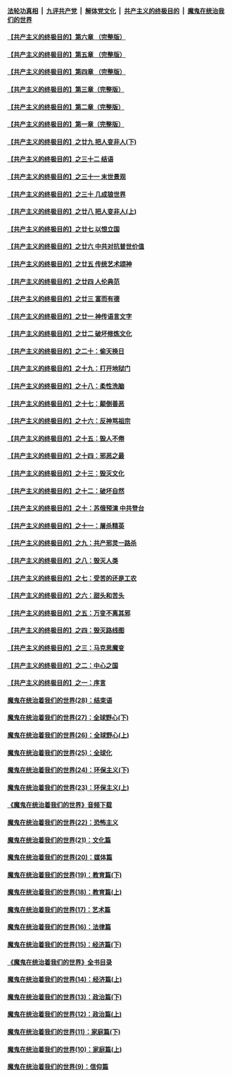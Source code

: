 ####  [法轮功真相](../../../../basic/blob/master/README.md?t=04110901) &nbsp;|&nbsp; [九评共产党](../../../../9ping.md/blob/master/README.md?t=04110901) &nbsp;|&nbsp; [解体党文化](../../../../jtdwh.md/blob/master/README.md?t=04110901)  &nbsp;|&nbsp; [共产主义的终极目的](../../../../gczydzjmd.md/blob/master/README.md?t=04110901) &nbsp;|&nbsp; [魔鬼在统治我们的世界](../../../../mgztzwmdsj.md/blob/master/README.md?t=04110901) 

#### [【共产主义的终极目的】第六章 （完整版）](../pages/nsc422/n11428913.md?t=04110901) 

#### [【共产主义的终极目的】第五章 （完整版）](../pages/nsc422/n11428912.md?t=04110901) 

#### [【共产主义的终极目的】第四章 （完整版）](../pages/nsc422/n11428907.md?t=04110901) 

#### [【共产主义的终极目的】第三章（完整版）](../pages/nsc422/n11428848.md?t=04110901) 

#### [【共产主义的终极目的】第二章（完整版）](../pages/nsc422/n11428831.md?t=04110901) 

#### [【共产主义的终极目的】第一章（完整版）](../pages/nsc422/n11417651.md?t=04110901) 

#### [【共产主义的终极目的】之廿九 把人变非人(下)](../pages/nsc422/n11344140.md?t=04110901) 

#### [【共产主义的终极目的】之三十二 结语](../pages/nsc422/n11360535.md?t=04110901) 

#### [【共产主义的终极目的】之三十一 末世景观](../pages/nsc422/n11351129.md?t=04110901) 

#### [【共产主义的终极目的】之三十 几成狼世界](../pages/nsc422/n11348280.md?t=04110901) 

#### [【共产主义的终极目的】之廿八 把人变非人(上)](../pages/nsc422/n11340492.md?t=04110901) 

#### [【共产主义的终极目的】之廿七 以恨立国](../pages/nsc422/n11336944.md?t=04110901) 

#### [【共产主义的终极目的】之廿六 中共对抗普世价值](../pages/nsc422/n11324785.md?t=04110901) 

#### [【共产主义的终极目的】之廿五 传统艺术颂神](../pages/nsc422/n11296396.md?t=04110901) 

#### [【共产主义的终极目的】之廿四 人伦典范](../pages/nsc422/n11296397.md?t=04110901) 

#### [【共产主义的终极目的】之廿三 富而有德](../pages/nsc422/n11283598.md?t=04110901) 

#### [【共产主义的终极目的】之廿一 神传语言文字](../pages/nsc422/n11263265.md?t=04110901) 

#### [【共产主义的终极目的】之廿二 破坏修炼文化](../pages/nsc422/n11245728.md?t=04110901) 

#### [【共产主义的终极目的】之二十：偷天换日](../pages/nsc422/n11238846.md?t=04110901) 

#### [【共产主义的终极目的】之十九：打开地狱门](../pages/nsc422/n11206376.md?t=04110901) 

#### [【共产主义的终极目的】之十八：柔性洗脑](../pages/nsc422/n11199994.md?t=04110901) 

#### [【共产主义的终极目的】之十七：颠倒善恶](../pages/nsc422/n11179782.md?t=04110901) 

#### [【共产主义的终极目的】之十六：反神骂祖宗](../pages/nsc422/n11166798.md?t=04110901) 

#### [【共产主义的终极目的】之十五：毁人不倦](../pages/nsc422/n11166792.md?t=04110901) 

#### [【共产主义的终极目的】之十四：邪恶之最](../pages/nsc422/n11150249.md?t=04110901) 

#### [【共产主义的终极目的】之十三：毁灭文化](../pages/nsc422/n11135227.md?t=04110901) 

#### [【共产主义的终极目的】之十二：破坏自然](../pages/nsc422/n11135214.md?t=04110901) 

#### [【共产主义的终极目的】之十：苏俄预演 中共登台](../pages/nsc422/n11118424.md?t=04110901) 

#### [【共产主义的终极目的】之十一：屠杀精英](../pages/nsc422/n11118442.md?t=04110901) 

#### [【共产主义的终极目的】之九：共产邪灵一路杀](../pages/nsc422/n11114139.md?t=04110901) 

#### [【共产主义的终极目的】之八：毁灭人类](../pages/nsc422/n11108503.md?t=04110901) 

#### [【共产主义的终极目的】之七：受苦的还是工农](../pages/nsc422/n11101809.md?t=04110901) 

#### [【共产主义的终极目的】之六：甜头和苦头](../pages/nsc422/n11096971.md?t=04110901) 

#### [【共产主义的终极目的】之五：万变不离其邪](../pages/nsc422/n11091285.md?t=04110901) 

#### [【共产主义的终极目的】之四：毁灭路线图](../pages/nsc422/n11086284.md?t=04110901) 

#### [【共产主义的终极目的】之三：马克思魔变](../pages/nsc422/n11061941.md?t=04110901) 

#### [【共产主义的终极目的】之二：中心之国](../pages/nsc422/n11047728.md?t=04110901) 

#### [【共产主义的终极目的】之一：序言](../pages/nsc422/n11086077.md?t=04110901) 

#### [魔鬼在统治着我们的世界(28)：结束语](../pages/nsc422/n10936246.md?t=04110901) 

#### [魔鬼在统治着我们的世界(27)：全球野心(下)](../pages/nsc422/n10928319.md?t=04110901) 

#### [魔鬼在统治着我们的世界(26)：全球野心(上)](../pages/nsc422/n10900318.md?t=04110901) 

#### [魔鬼在统治着我们的世界(25)：全球化](../pages/nsc422/n10788205.md?t=04110901) 

#### [魔鬼在统治着我们的世界(24)：环保主义(下)](../pages/nsc422/n10695307.md?t=04110901) 

#### [魔鬼在统治着我们的世界(23)：环保主义(上)](../pages/nsc422/n10688613.md?t=04110901) 

#### [《魔鬼在统治着我们的世界》音频下载](../pages/nsc422/n10635553.md?t=04110901) 

#### [魔鬼在统治着我们的世界(22)：恐怖主义](../pages/nsc422/n10614727.md?t=04110901) 

#### [魔鬼在统治着我们的世界(21)：文化篇](../pages/nsc422/n10597706.md?t=04110901) 

#### [魔鬼在统治着我们的世界(20)：媒体篇](../pages/nsc422/n10586579.md?t=04110901) 

#### [魔鬼在统治着我们的世界(19)：教育篇(下)](../pages/nsc422/n10564808.md?t=04110901) 

#### [魔鬼在统治着我们的世界(18)：教育篇(上)](../pages/nsc422/n10526970.md?t=04110901) 

#### [魔鬼在统治着我们的世界(17)：艺术篇](../pages/nsc422/n10499093.md?t=04110901) 

#### [魔鬼在统治着我们的世界(16)：法律篇](../pages/nsc422/n10485969.md?t=04110901) 

#### [魔鬼在统治着我们的世界(15)：经济篇(下)](../pages/nsc422/n10469975.md?t=04110901) 

#### [《魔鬼在统治着我们的世界》全书目录](../pages/nsc422/n10464261.md?t=04110901) 

#### [魔鬼在统治着我们的世界(14)：经济篇(上)](../pages/nsc422/n10457370.md?t=04110901) 

#### [魔鬼在统治着我们的世界(13)：政治篇(下)](../pages/nsc422/n10448270.md?t=04110901) 

#### [魔鬼在统治着我们的世界(12)：政治篇(上)](../pages/nsc422/n10444576.md?t=04110901) 

#### [魔鬼在统治着我们的世界(11)：家庭篇(下)](../pages/nsc422/n10440961.md?t=04110901) 

#### [魔鬼在统治着我们的世界(10)：家庭篇(上)](../pages/nsc422/n10435448.md?t=04110901) 

#### [魔鬼在统治着我们的世界(9)：信仰篇](../pages/nsc422/n10432159.md?t=04110901) 

